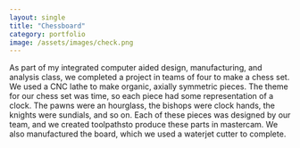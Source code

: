 ```yaml
---
layout: single
title: "Chessboard"
category: portfolio
image: /assets/images/check.png
---
```


As part of my integrated computer aided design, manufacturing, and analysis class, we completed a project in teams of four to make a chess set. We used a CNC lathe to make organic, axially symmetric pieces. The theme for our chess set was time, so each piece had some representation of a clock. The pawns were an hourglass, the bishops were clock hands, the knights were sundials, and so on. Each of these pieces was designed by our team, and we created toolpathsto produce these parts in mastercam. We also manufactured the board, which we used a waterjet cutter to complete.

